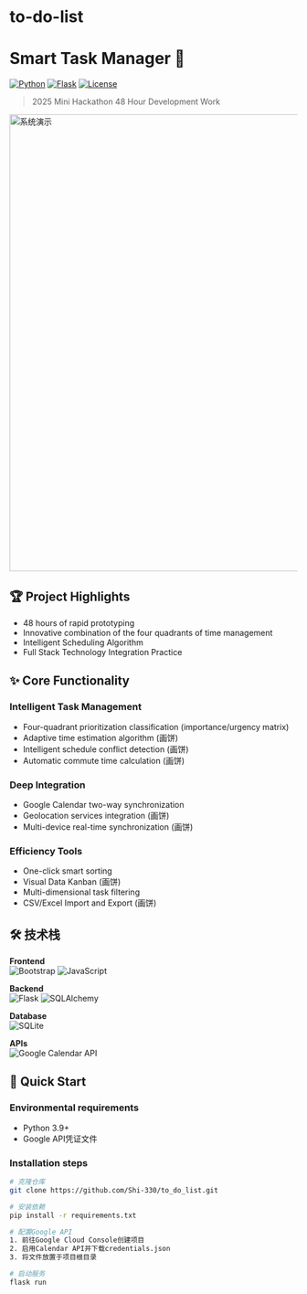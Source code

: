 # to-do-list

# Smart Task Manager 🚀
[![Python](https://img.shields.io/badge/Python-3.9%2B-blue)](https://www.python.org/)
[![Flask](https://img.shields.io/badge/Flask-2.3.2-green)](https://flask.palletsprojects.com/)
[![License](https://img.shields.io/badge/License-MIT-orange)](LICENSE)

> 2025 Mini Hackathon 48 Hour Development Work 
<img src="screenshots/demo.gif" width="800" alt="系统演示">

## 🏆 Project Highlights
- 48 hours of rapid prototyping
- Innovative combination of the four quadrants of time management
- Intelligent Scheduling Algorithm
- Full Stack Technology Integration Practice

## ✨ Core Functionality
### Intelligent Task Management
- Four-quadrant prioritization classification (importance/urgency matrix)
- Adaptive time estimation algorithm (画饼)
- Intelligent schedule conflict detection (画饼)
- Automatic commute time calculation (画饼)

### Deep Integration
- Google Calendar two-way synchronization
- Geolocation services integration (画饼)
- Multi-device real-time synchronization (画饼)

### Efficiency Tools
- One-click smart sorting
- Visual Data Kanban (画饼)
- Multi-dimensional task filtering
- CSV/Excel Import and Export (画饼)

## 🛠️ 技术栈
**Frontend**  
![Bootstrap](https://img.shields.io/badge/Bootstrap-5.3-7952B3?logo=bootstrap)
![JavaScript](https://img.shields.io/badge/JavaScript-ES6-F7DF1E?logo=javascript)

**Backend**  
![Flask](https://img.shields.io/badge/Flask-2.3.2-000000?logo=flask)
![SQLAlchemy](https://img.shields.io/badge/SQLAlchemy-3.0-29ABE2)

**Database**  
![SQLite](https://img.shields.io/badge/SQLite-3.42-003B57?logo=sqlite)

**APIs**  
![Google Calendar API](https://img.shields.io/badge/Google%20Calendar%20API-v3-4285F4?logo=googlecalendar)

## 🚀 Quick Start
### Environmental requirements
- Python 3.9+
- Google API凭证文件

### Installation steps
```bash
# 克隆仓库
git clone https://github.com/Shi-330/to_do_list.git

# 安装依赖
pip install -r requirements.txt

# 配置Google API
1. 前往Google Cloud Console创建项目
2. 启用Calendar API并下载credentials.json
3. 将文件放置于项目根目录

# 启动服务
flask run
